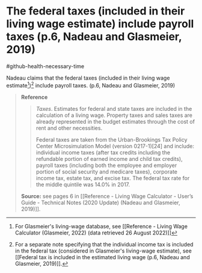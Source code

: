 # The federal taxes (included in their living wage estimate) include payroll taxes (p.6, Nadeau and Glasmeier, 2019)
#github-health-necessary-time 

Nadeau claims that the federal taxes (included in their living wage estimate[^livwageest])[^incl-fed] include payroll taxes. (p.6, Nadeau and Glasmeier, 2019)


>**Reference**
>>*Taxes*. Estimates for federal and state taxes are included in the calculation of a living wage. Property taxes and sales taxes are already represented in the budget estimates through the cost of rent and other necessities.
>>
>>Federal taxes are taken from the Urban-Brookings Tax Policy Center Microsimulation Model (version 0217-1)\[24] and include: individual income taxes (after tax credits including the refundable portion of earned income and child tax credits), payroll taxes (including both the employee and employer portion of social security and medicare taxes), corporate income tax, estate tax, and excise tax. The federal tax rate for the middle quintile was 14.0% in 2017.
>
>**Source:** see pages 6 in [[Reference - Living Wage Calculator - User’s Guide - Technical Notes (2020 Update) (Nadeau and Glasmeier, 2019)]].



[^incl-fed]: For a separate note specifying that the individual income tax is included in the federal tax (considered in Glasmeier's living-wage estimate), see [[Federal tax is included in the estimated living wage (p.6, Nadeau and Glasmeier, 2019)]].
[^livwageest]: For Glasmeier's living-wage database, see [[Reference - Living Wage Calculator (Glasmeier, 2022) (data retrieved 26 August 2022)]]